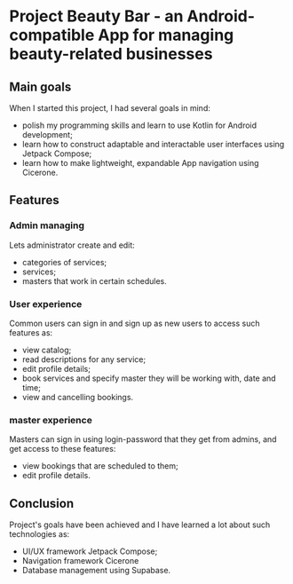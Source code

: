 # Project Beauty Bar - an Android-compatible App for managing beauty-related businesses
## Main goals
When I started this project, I had several goals in mind:
- polish my programming skills and learn to use Kotlin for Android development;
- learn how to construct adaptable and interactable user interfaces using Jetpack Compose;
- learn how to make lightweight, expandable App navigation using Cicerone.
## Features
### Admin managing
Lets administrator create and edit: 
- categories of services;
- services;
- masters that work in certain schedules.
### User experience
Common users can sign in and sign up as new users to access such features as:
- view catalog;
- read descriptions for any service;
- edit profile details;
- book services and specify master they will be working with, date and time;
- view and cancelling bookings.
### master experience
Masters can sign in using login-password that they get from admins, and get access to these features:
- view bookings that are scheduled to them;
- edit profile details.
## Conclusion
Project's goals have been achieved and I have learned a lot about such technologies as:
- UI/UX framework Jetpack Compose;
- Navigation framework Cicerone
- Database management using Supabase.
